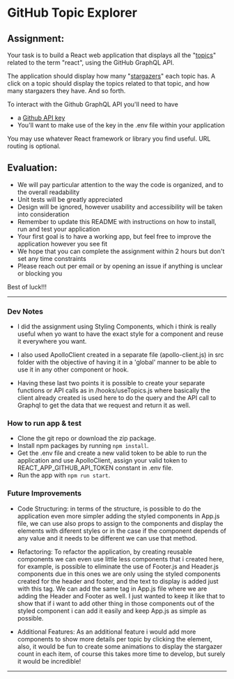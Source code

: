 # GitHub Topic Explorer

## Assignment:

Your task is to build a React web application that displays all the "[topics](https://docs.github.com/en/free-pro-team@latest/graphql/reference/objects#topic)" related to the term "react", using the GitHub GraphQL API.

The application should display how many "[stargazers](https://docs.github.com/en/free-pro-team@latest/graphql/reference/objects#stargazerconnection)" each topic has. A click on a topic should display the topics related to that topic, and how many stargazers they have. And so forth.

To interact with the Github GraphQL API you'll need to have

- a [Github API key](https://docs.github.com/en/free-pro-team@latest/graphql/guides/forming-calls-with-graphql#authenticating-with-graphql)
- You'll want to make use of the key in the .env file within your application

You may use whatever React framework or library you find useful. URL routing is optional.

## Evaluation:

- We will pay particular attention to the way the code is organized, and to the overall readability
- Unit tests will be greatly appreciated
- Design will be ignored, however usability and accessibility will be taken into consideration
- Remember to update this README with instructions on how to install, run and test your application
- Your first goal is to have a working app, but feel free to improve the application however you see fit
- We hope that you can complete the assignment within 2 hours but don't set any time constraints
- Please reach out per email or by opening an issue if anything is unclear or blocking you

Best of luck!!!

---

### Dev Notes

- I did the assignment using Styling Components, which i think is really useful when yo want to have the exact style for a component and reuse it everywhere you want.

- I also used ApolloClient created in a separate file (apollo-client.js) in src folder with the objective of having it in a 'global' manner to be able to use it in any other component or hook.

- Having these last two points it is possible to create your separate functions or API calls as in /hooks/useTopics.js where basically the client already created is used here to do the query and the API call to Graphql to get the data that we request and return it as well.

### How to run app & test

- Clone the git repo or download the zip package.
- Install npm packages by running `npm install`.
- Get the .env file and create a new valid token to be able to run the application and use ApolloClient,
  assign your valid token to REACT_APP_GITHUB_API_TOKEN constant in .env file.
- Run the app with `npm run start`.

### Future Improvements

- Code Structuring: in terms of the structure, is possible to do the application even more simpler adding the styled components in App.js file, we can use also props to assign to the components and display the elements with diferent styles or in the case if the component depends of any value and it needs to be different we can use that method.

- Refactoring: To refactor the application, by creating reusable components we can even use little less components that i created here, for example, is possible to eliminate the use of Footer.js and Header.js components due in this ones we are only using the styled components created for the header and footer, and the text to display is added just with this tag. We can add the same tag in App.js file where we are adding the Header and Footer as well. I just wanted to keep it like that to show that if i want to add other thing in those components out of the styled component i can add it easily and keep App.js as simple as possible.

- Additional Features: As an additional feature i would add more components to show more details per topic by clicking the element, also, it would be fun to create some animations to display the stargazer count in each item, of course this takes more time to develop, but surely it would be incredible!

---
